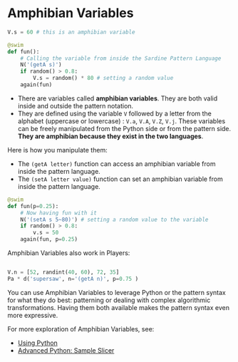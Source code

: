 # Amphibian Variables

```python
V.s = 60 # this is an amphibian variable

@swim
def fun():
    # Calling the variable from inside the Sardine Pattern Language
    N('(getA s)')
    if random() > 0.8:
        V.s = random() * 80 # setting a random value
    again(fun)
```

- There are variables called **amphibian variables**. They are both valid inside and outside the pattern notation.
- They are defined using the variable `V` followed by a letter from the alphabet (uppercase or lowercase) : `V.a`, `V.A`, `V.Z`, `V.j`. These variables can be freely manipulated from the Python side or from the pattern side. **They are amphibian because they exist in the two languages**.

Here is how you manipulate them:
- The `(getA letter)` function can access an amphibian variable from inside the pattern language. 
- The `(setA letter value)` function can set an amphibian variable from inside the pattern language.
    
```python
@swim
def fun(p=0.25):
    # Now having fun with it
    N('(setA s 5~80)') # setting a random value to the variable
    if random() > 0.8:
        v.s = 50
    again(fun, p=0.25)
```

Amphibian Variables also work in Players:
```python

V.n = [52, randint(40, 60), 72, 35]
Pa * d('supersaw', n='(getA n)', p=0.75 )
```

You can use Amphibian Variables to leverage Python or the pattern syntax for what they do best: patterning or dealing with complex algorithmic transformations. Having them both available makes the pattern syntax even more expressive.

For more exploration of Amphibian Variables, see:
- [Using Python](./python.md)
- [Advanced Python: Sample Slicer](./python-sampleslicer.md)
